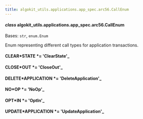 ```yaml
---
title: algokit_utils.applications.app_spec.arc56.CallEnum
---
```


#### _class_ algokit_utils.applications.app_spec.arc56.CallEnum

Bases: `str`, `enum.Enum`

Enum representing different call types for application transactions.

#### CLEAR*STATE *= 'ClearState'\_

#### CLOSE*OUT *= 'CloseOut'\_

#### DELETE*APPLICATION *= 'DeleteApplication'\_

#### NO*OP *= 'NoOp'\_

#### OPT*IN *= 'OptIn'\_

#### UPDATE*APPLICATION *= 'UpdateApplication'\_
